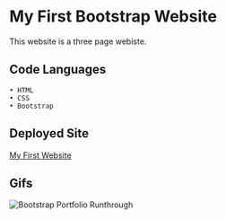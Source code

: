 # My First Bootstrap Website

This website is a three page webiste.

## Code Languages

    • HTML
    • CSS
    • Bootstrap

## Deployed Site

[My First Website](https://arohadobson.github.io/Bootstrap-Portfolio/)

## Gifs

![Bootstrap Portfolio Runthrough](https://media.giphy.com/media/ny4cw6CllwhKg6FxG5/giphy.gif)
